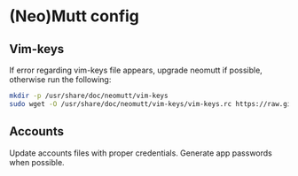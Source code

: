 # (Neo)Mutt config

## Vim-keys

If error regarding vim-keys file appears, upgrade neomutt if possible, otherwise run the following:

```sh
mkdir -p /usr/share/doc/neomutt/vim-keys
sudo wget -O /usr/share/doc/neomutt/vim-keys/vim-keys.rc https://raw.githubusercontent.com/neomutt/neomutt/master/contrib/vim-keys/vim-keys.rc
```

## Accounts

Update accounts files with proper credentials. Generate app passwords when possible.
